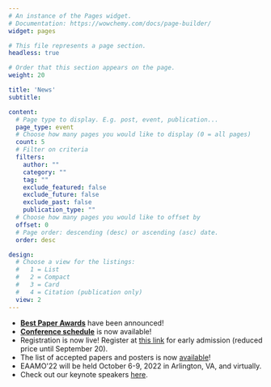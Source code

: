 ```yaml
---
# An instance of the Pages widget.
# Documentation: https://wowchemy.com/docs/page-builder/
widget: pages

# This file represents a page section.
headless: true

# Order that this section appears on the page.
weight: 20

title: 'News'
subtitle:

content:
  # Page type to display. E.g. post, event, publication...
  page_type: event
  # Choose how many pages you would like to display (0 = all pages)
  count: 5
  # Filter on criteria
  filters:
    author: ""
    category: ""
    tag: ""
    exclude_featured: false
    exclude_future: false
    exclude_past: false
    publication_type: ""
  # Choose how many pages you would like to offset by
  offset: 0
  # Page order: descending (desc) or ascending (asc) date.
  order: desc

design:
  # Choose a view for the listings:
  #   1 = List
  #   2 = Compact
  #   3 = Card
  #   4 = Citation (publication only)
  view: 2
---
```

- **[Best Paper Awards](/awards)** have been announced!
- **[Conference schedule](https://eaamo.org/schedule/)** is now available!
- Registration is now live! Register at [this link](https://cvent.me/L94zQG) for early admission (reduced price until September 20).
- The list of accepted papers and posters is now [available](https://eaamo.org/papers/)!
- EAAMO'22 will be held October 6-9, 2022 in Arlington, VA, and virtually.
- Check out our keynote speakers [here](https://eaamo.org/speakers/).
